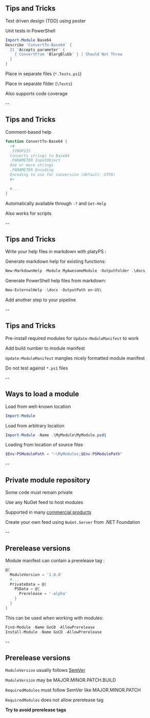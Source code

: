 ## Tips and Tricks

<div><i class="fas fa-vial fa-10x"></i></div> <!-- .element: style="position: absolute; z-index: -1; width: 100%; text-align: center; -webkit-filter: opacity(.5); filter: opacity(.25);" -->

Test driven design (TDD) using pester [<i class="fas fa-external-link-alt"></i>](https://github.com/pester/Pester)

Unit tests in PowerShell

```powershell
Import-Module Base64
Describe 'ConvertTo-Base64` {
  It 'Accepts parameter' {
    { ConvertFrom 'BlargBlubb' } | Should Not Throw
  }
}
```

Place in separate files (`*.Tests.ps1`)

Place in separate filder (`\Tests`)

Also supports code coverage

--

## Tips and Tricks

<div><i class="fas fa-book fa-10x"></i></div> <!-- .element: style="position: absolute; z-index: -1; width: 100%; text-align: center; -webkit-filter: opacity(.5); filter: opacity(.25);" -->

Comment-based help [<i class="fas fa-external-link-alt"></i>](https://docs.microsoft.com/en-us/powershell/module/microsoft.powershell.core/about/about_comment_based_help?view=powershell-6)

```powershell
function ConvertTo-Base64 {
  <#
  .SYNOPSIS
  Converts strings to Base64
  .PARAMETER InputObject
  One or more strings
  .PARAMETER Encoding
  Encoding to use for conversion (default: UTF8)
  #>

  #...
}
```

Automatically available through `-?` and `Get-Help`

Also works for scripts

--

## Tips and Tricks

<div><i class="fas fa-book fa-10x"></i></div> <!-- .element: style="position: absolute; z-index: -1; width: 100%; text-align: center; -webkit-filter: opacity(.5); filter: opacity(.25);" -->

Write your help files in markdown with platyPS [<i class="fas fa-external-link-alt"></i>](https://github.com/PowerShell/platyPS):

Generate markdown help for existing functions:

```powershell
New-MarkdownHelp -Module MyAwesomeModule -OutputFolder .\docs
```

Generate PowerShell help files from markdown:

```powershell
New-ExternalHelp .\docs -OutputPath en-US\
```

Add another step to your pipeline

--

## Tips and Tricks

<div><i class="fas fa-magic fa-10x"></i></div> <!-- .element: style="position: absolute; z-index: -1; width: 100%; text-align: center; -webkit-filter: opacity(.5); filter: opacity(.25);" -->

Pre-install required modules for `Update-ModuleManifest` to work

Add build number to module manifest

`Update-ModuleManifest` mangles nicely formatted module manifest

Do not test against `*.ps1` files

--

## Ways to load a module

<div><i class="fas fa-magic fa-10x"></i></div> <!-- .element: style="position: absolute; z-index: -1; width: 100%; text-align: center; -webkit-filter: opacity(.5); filter: opacity(.25);" -->

Load from well-known location

```powershell
Import-Module
```

Load from arbitrary location

```powershell
Import-Module -Name .\MyModule\MyModule.psd1
```

Loading from location of source files

```powershell
$Env:PSModulePath = "~\MyModules;$Env:PSModulePath"
```

--

## Private module repository

<div><i class="fas fa-shopping-cart fa-10x"></i></div> <!-- .element: style="position: absolute; z-index: -1; width: 100%; text-align: center; -webkit-filter: opacity(.5); filter: opacity(.25);" -->

Some code must remain private

Use any NuGet feed to host modules

Supported in many [commercial products](https://docs.microsoft.com/en-us/nuget/hosting-packages/overview)

Create your own feed using `NuGet.Server` from .NET Foundation

--

## Prerelease versions

Module manifest can contain a prerelease tag [<i class="fas fa-external-link-alt"></i>](https://devblogs.microsoft.com/powershell/prerelease-versioning-added-to-powershellget-and-powershell-gallery/):

```powershell
@{
  ModuleVersion = '2.0.0'
  #...
  PrivateData = @{
    PSData = @{
      Prerelease = '-alpha'
    }
  }
}
```

This can be used when working with modules:

```powershell
Find-Module -Name GoCD -AllowPrerelease
Install-Module -Name GoCD -AllowPrerelease
```

--

## Prerelease versions

`ModuleVersion` usually follows [SemVer](https://semver.org/)

`ModuleVersion` may be MAJOR.MINOR.PATCH.BUILD

`RequiredModules` must follow SemVer like MAJOR.MINOR.PATCH

`RequiredModules` does not allow prerelease tag

**Try to avoid prerelease tags**